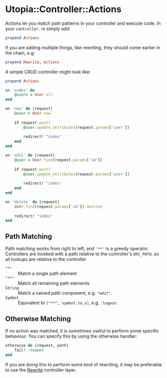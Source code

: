 # Utopia::Controller::Actions

Actions let you match path patterns in your controller and execute code. In your `controller.rb` simply add:

```ruby
prepend Actions
```

If you are adding multiple things, like rewriting, they should come earlier in the chain, e.g:

```ruby
prepend Rewrite, Actions
```

A simple CRUD controller might look like:

```ruby
prepend Actions

on 'index' do
	@users = User.all
end

on 'new' do |request|
	@user = User.new
	
	if request.post?
		@user.update_attributes(request.params['user'])
		
		redirect! "index"
	end
end

on 'edit' do |request|
	@user = User.find(request.params['id'])
	
	if request.post?
		@user.update_attributes(request.params['user'])
		
		redirect! "index"
	end
end

on 'delete' do |request|
	User.find(request.params['id']).destroy
	
	redirect! "index"
end
```
	
## Path Matching

Path matching works from right to left, and `'**'` is a greedy operator. Controllers are invoked with a path relative to the controller's `URI_PATH`, so all lookups are relative to the controller.

<dl>
	<dt><code class="language-ruby">"*"</code></dt>
	<dd>Match a single path element</dd>
	<dt><code class="language-ruby">"**"</code></dt>
	<dd>Match all remaining path elements</dd>
	<dt><code class="language-ruby">String</code></dt>
	<dd>Match a named path component, e.g. <code class="language-ruby">"edit"</code>.</dd>
	<dt><code class="language-ruby">Symbol</code></dt>
	<dd>Equivalent to <code class="language-ruby">["**", symbol.to_s]</code>, e.g. <code class="language-ruby">:logout</code>.</dd>
</dl>

## Otherwise Matching

If no action was matched, it is sometimes useful to perform some specific behaviour. You can specify this by using the otherwise handler:

```ruby
otherwise do |request, path|
	fail! :teapot
end
```

If you are doing this to perform some kind of rewriting, it may be preferable to use the [Rewrite](../rewrite/) controller layer.